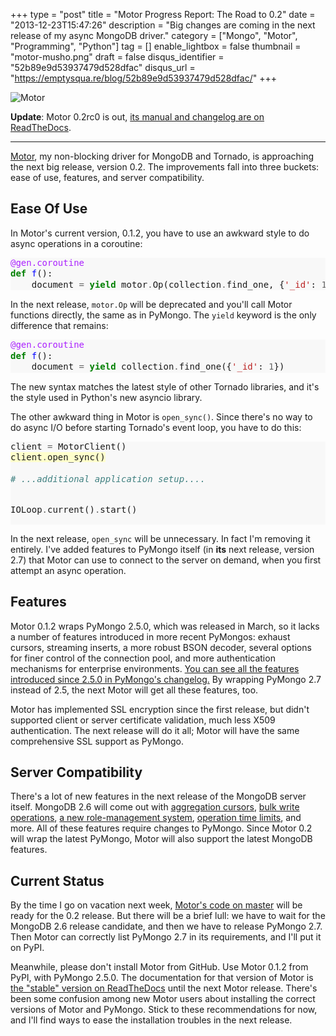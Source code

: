 +++
type = "post"
title = "Motor Progress Report: The Road to 0.2"
date = "2013-12-23T15:47:26"
description = "Big changes are coming in the next release of my async MongoDB driver."
category = ["Mongo", "Motor", "Programming", "Python"]
tag = []
enable_lightbox = false
thumbnail = "motor-musho.png"
draft = false
disqus_identifier = "52b89e9d53937479d528dfac"
disqus_url = "https://emptysqua.re/blog/52b89e9d53937479d528dfac/"
+++

<p><img style="display:block; margin-left:auto; margin-right:auto;" src="motor-musho.png" alt="Motor" title="motor-musho.png" border="0"   /></p>
<p><strong>Update</strong>: Motor 0.2rc0 is out, <a href="http://motor.readthedocs.org/en/latest/changelog.html">its manual and changelog are on ReadTheDocs</a>.</p>
<hr />
<p><a href="https://motor.readthedocs.org/en/latest/">Motor</a>, my non-blocking driver for MongoDB and Tornado, is approaching the next big release, version 0.2. The improvements fall into three buckets: ease of use, features, and server compatibility.</p>
<h2 id="ease-of-use">Ease Of Use</h2>
<p>In Motor's current version, 0.1.2, you have to use an awkward style to do async operations in a coroutine:</p>
<div class="codehilite" style="background: #f8f8f8"><pre style="line-height: 125%"><span style="color: #AA22FF">@gen.coroutine</span>
<span style="color: #008000; font-weight: bold">def</span> <span style="color: #0000FF">f</span>():
    document <span style="color: #666666">=</span> <span style="color: #008000; font-weight: bold">yield</span> motor<span style="color: #666666">.</span>Op(collection<span style="color: #666666">.</span>find_one, {<span style="color: #BA2121">&#39;_id&#39;</span>: <span style="color: #666666">1</span>})
</pre></div>


<p>In the next release, <code>motor.Op</code> will be deprecated and you'll call Motor functions directly, the same as in PyMongo. The <code>yield</code> keyword is the only difference that remains:</p>
<div class="codehilite" style="background: #f8f8f8"><pre style="line-height: 125%"><span style="color: #AA22FF">@gen.coroutine</span>
<span style="color: #008000; font-weight: bold">def</span> <span style="color: #0000FF">f</span>():
    document <span style="color: #666666">=</span> <span style="color: #008000; font-weight: bold">yield</span> collection<span style="color: #666666">.</span>find_one({<span style="color: #BA2121">&#39;_id&#39;</span>: <span style="color: #666666">1</span>})
</pre></div>


<p>The new syntax matches the latest style of other Tornado libraries, and it's the style used in Python's new asyncio library.</p>
<p>The other awkward thing in Motor is <code>open_sync()</code>. Since there's no way to do async I/O before starting Tornado's event loop, you have to do this:</p>
<div class="codehilite" style="background: #f8f8f8"><pre style="line-height: 125%">client <span style="color: #666666">=</span> MotorClient()
<span style="background-color: #ffffcc">client<span style="color: #666666">.</span>open_sync()
</span>
<span style="color: #408080; font-style: italic"># ...additional application setup....</span>

IOLoop<span style="color: #666666">.</span>current()<span style="color: #666666">.</span>start()
</pre></div>


<p>In the next release, <code>open_sync</code> will be unnecessary. In fact I'm removing it entirely. I've added features to PyMongo itself (in <strong>its</strong> next release, version 2.7) that Motor can use to connect to the server on demand, when you first attempt an async operation.</p>
<h2 id="features">Features</h2>
<p>Motor 0.1.2 wraps PyMongo 2.5.0, which was released in March, so it lacks a number of features introduced in more recent PyMongos: exhaust cursors, streaming inserts, a more robust BSON decoder, several options for finer control of the connection pool, and more authentication mechanisms for enterprise environments. <a href="http://api.mongodb.org/python/current/changelog.html">You can see all the features introduced since 2.5.0 in PyMongo's changelog.</a> By wrapping PyMongo 2.7 instead of 2.5, the next Motor will get all these features, too.</p>
<p>Motor has implemented SSL encryption since the first release, but didn't supported client or server certificate validation, much less X509 authentication. The next release will do it all; Motor will have the same comprehensive SSL support as PyMongo.</p>
<h2 id="server-compatibility">Server Compatibility</h2>
<p>There's a lot of new features in the next release of the MongoDB server itself. MongoDB 2.6 will come out with <a href="http://docs.mongodb.org/master/release-notes/2.6/#aggregation-operations-now-return-cursors">aggregation cursors</a>, <a href="http://docs.mongodb.org/master/release-notes/2.6/#new-write-commands">bulk write operations</a>, <a href="http://docs.mongodb.org/master/release-notes/2.6/#user-defined-roles">a new role-management system</a>, <a href="http://docs.mongodb.org/master/reference/method/cursor.maxTimeMS/#cursor.maxTimeMS">operation time limits</a>, and more. All of these features require changes to PyMongo. Since Motor 0.2 will wrap the latest PyMongo, Motor will also support the latest MongoDB features.</p>
<h2 id="current-status">Current Status</h2>
<p>By the time I go on vacation next week, <a href="https://github.com/mongodb/motor/">Motor's code on master</a> will be ready for the 0.2 release. But there will be a brief lull: we have to wait for the MongoDB 2.6 release candidate, and then we have to release PyMongo 2.7. Then Motor can correctly list PyMongo 2.7 in its requirements, and I'll put it on PyPI.</p>
<p>Meanwhile, please don't install Motor from GitHub. Use Motor 0.1.2 from PyPI, with PyMongo 2.5.0. The documentation for that version of Motor is <a href="http://motor.readthedocs.org/en/stable/">the "stable" version on ReadTheDocs</a> until the next Motor release. There's been some confusion among new Motor users about installing the correct versions of Motor and PyMongo. Stick to these recommendations for now, and I'll find ways to ease the installation troubles in the next release.</p>
